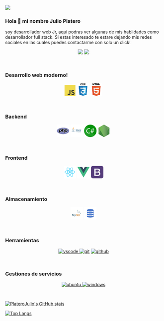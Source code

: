 <a><img src="https://www.veracode.com/sites/default/files/2020-12/products-hero-developer-enablement.jpg"></a>
### Hola 👋 mi nombre Julio Platero  
soy desarrollador web Jr, aqui  podras ver algunas de mis hablidades como desarrollador full stack.
Si estas interesado te estare dejando mis redes sociales en las cuales puedes contactarme con solo un click!
<p align="center">
<a href="https://www.instagram.com/platero_julio/"><img src="https://img.shields.io/badge/Instragram-F244DD.svg?style=for-the-flat&logo=instagram&logoColor=F244DD&labelColor=ffffff"></a>
<a href="mailto:julioplatero98@gmail.com"><img src="https://img.shields.io/badge/julioplatero98@gmail.com-FF0D0D.svg?style=for-the-flat&logo=gmail&logoColor=FF0D0D&labelColor=ffffff"><a>
</p><br> 
  
### Desarrollo web moderno!
<p align="center">
<code><img height="35" src="https://raw.githubusercontent.com/github/explore/80688e429a7d4ef2fca1e82350fe8e3517d3494d/topics/javascript/javascript.png"></code>
<code><img height="40" src="https://raw.githubusercontent.com/github/explore/5c058a388828bb5fde0bcafd4bc867b5bb3f26f3/topics/css/css.png"></code>
<code><img height="40" src="https://raw.githubusercontent.com/github/explore/5c058a388828bb5fde0bcafd4bc867b5bb3f26f3/topics/html/html.png"></code>
</p><br>

### Backend
<p align="center">
<code><img height="40" src="https://raw.githubusercontent.com/github/explore/80688e429a7d4ef2fca1e82350fe8e3517d3494d/topics/php/php.png"></code>
<code><img height="40" src="https://raw.githubusercontent.com/github/explore/80688e429a7d4ef2fca1e82350fe8e3517d3494d/topics/java/java.png"></code>
<code><img height="40" src="https://raw.githubusercontent.com/github/explore/80688e429a7d4ef2fca1e82350fe8e3517d3494d/topics/csharp/csharp.png"></code>
<code><img height="40" src="https://raw.githubusercontent.com/github/explore/80688e429a7d4ef2fca1e82350fe8e3517d3494d/topics/nodejs/nodejs.png"></code>
</p><br>

### Frontend
<p align="center">
<code><img height="40" src="https://raw.githubusercontent.com/github/explore/80688e429a7d4ef2fca1e82350fe8e3517d3494d/topics/react/react.png"></code>
<code><img height="40" src="https://raw.githubusercontent.com/github/explore/5c058a388828bb5fde0bcafd4bc867b5bb3f26f3/topics/vue/vue.png"></code>
<code><img height="40" src="https://raw.githubusercontent.com/github/explore/80688e429a7d4ef2fca1e82350fe8e3517d3494d/topics/bootstrap/bootstrap.png"></code> 
</p><br>

### Almacenamiento
<p align="center">
<code><img height="40" src="https://raw.githubusercontent.com/github/explore/5c058a388828bb5fde0bcafd4bc867b5bb3f26f3/topics/mysql/mysql.png"></code>
<code><img height="40" src="https://raw.githubusercontent.com/github/explore/80688e429a7d4ef2fca1e82350fe8e3517d3494d/topics/sql/sql.png"></code>
</p><br>

### Herramientas
<p align="center">
<a href="https://github.com/priyanshumay">
<img src="https://img.shields.io/badge/vscode-blue.svg?style=for-the-badge&logo=visual-studio-code&labelColor=ffffff&logoColor=blue" alt="vscode">
<a href="https://github.com/priyanshumay"><img src="https://img.shields.io/badge/git-F05032.svg?style=for-the-badge&logo=git&logoColor=F05032&labelColor=ffffff" alt="git"></a>
<a href="https://github.com/priyanshumay"><img src="https://img.shields.io/badge/github-black.svg?style=for-the-badge&logo=github&logoColor=black&labelColor=ffffff" alt="github"></a>
</p><br>

### Gestiones de servicios
<p align="center">
<a href="https://github.com/priyanshumay">
<img src="https://img.shields.io/badge/Linux-000000.svg?style=for-the-badge&logo=linux&logoColor=000000&labelColor=ffffff" alt="ubuntu">
</a> 
<a href="https://github.com/priyanshumay"><img src="https://img.shields.io/badge/windows-3795fa.svg?style=for-the-badge&logo=windows&logoColor=3795fa&labelColor=ffffff" alt="windows"></a>
</p><br>
  
[![PlateroJulio's GitHub stats](https://github-readme-stats.vercel.app/api?username=PlateroJulio)](https://github.com/PlateroJulio/github-readme-stats)
  
[![Top Langs](https://github-readme-stats.vercel.app/api/top-langs/?username=PlateroJulio)](https://github.com/PlateroJulio/github-readme-stats)


